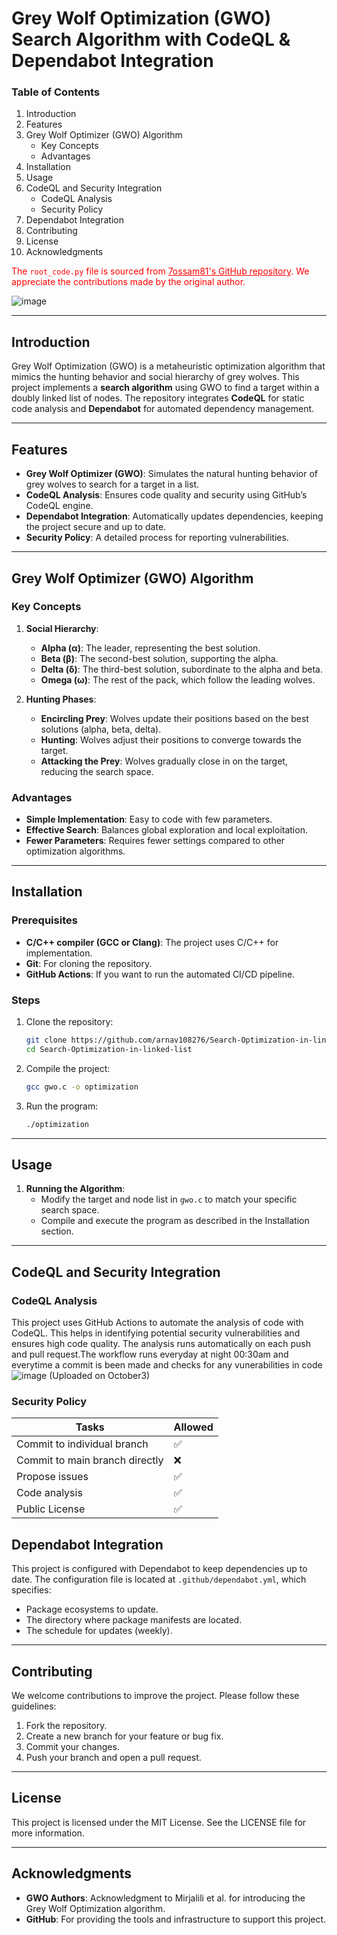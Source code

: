 # Grey Wolf Optimization (GWO) Search Algorithm with CodeQL & Dependabot Integration

### Table of Contents

1. Introduction
2. Features
3. Grey Wolf Optimizer (GWO) Algorithm
    - Key Concepts
    - Advantages
4. Installation
5. Usage
6. CodeQL and Security Integration
    - CodeQL Analysis
    - Security Policy
7. Dependabot Integration
8. Contributing
9. License
10. Acknowledgments

<span style="color:red;">The `root_code.py` file is sourced from <a href="https://github.com/7ossam81/EvoloPy" style="color:red;">7ossam81's GitHub repository</a>. We appreciate the contributions made by the original author.</span>

![image](https://github.com/user-attachments/assets/e8774d7c-e185-4020-a315-be4301e38c2f)


---

## Introduction

Grey Wolf Optimization (GWO) is a metaheuristic optimization algorithm that mimics the hunting behavior and social hierarchy of grey wolves. This project implements a **search algorithm** using GWO to find a target within a doubly linked list of nodes. The repository integrates **CodeQL** for static code analysis and **Dependabot** for automated dependency management.

---

## Features

- **Grey Wolf Optimizer (GWO)**: Simulates the natural hunting behavior of grey wolves to search for a target in a list.
- **CodeQL Analysis**: Ensures code quality and security using GitHub’s CodeQL engine.
- **Dependabot Integration**: Automatically updates dependencies, keeping the project secure and up to date.
- **Security Policy**: A detailed process for reporting vulnerabilities.

---

## Grey Wolf Optimizer (GWO) Algorithm

### Key Concepts

1. **Social Hierarchy**:
   - **Alpha (α)**: The leader, representing the best solution.
   - **Beta (β)**: The second-best solution, supporting the alpha.
   - **Delta (δ)**: The third-best solution, subordinate to the alpha and beta.
   - **Omega (ω)**: The rest of the pack, which follow the leading wolves.

2. **Hunting Phases**:
   - **Encircling Prey**: Wolves update their positions based on the best solutions (alpha, beta, delta).
   - **Hunting**: Wolves adjust their positions to converge towards the target.
   - **Attacking the Prey**: Wolves gradually close in on the target, reducing the search space.

### Advantages

- **Simple Implementation**: Easy to code with few parameters.
- **Effective Search**: Balances global exploration and local exploitation.
- **Fewer Parameters**: Requires fewer settings compared to other optimization algorithms.

---

## Installation

### Prerequisites

- **C/C++ compiler (GCC or Clang)**: The project uses C/C++ for implementation.
- **Git**: For cloning the repository.
- **GitHub Actions**: If you want to run the automated CI/CD pipeline.

### Steps

1. Clone the repository:
    ```bash
    git clone https://github.com/arnav108276/Search-Optimization-in-linked-list.git
    cd Search-Optimization-in-linked-list
    ```

2. Compile the project:
    ```bash
    gcc gwo.c -o optimization
    ```

3. Run the program:
    ```bash
    ./optimization
    ```

---

## Usage

1. **Running the Algorithm**:
    - Modify the target and node list in `gwo.c` to match your specific search space.
    - Compile and execute the program as described in the Installation section.

---

## CodeQL and Security Integration

### CodeQL Analysis

This project uses GitHub Actions to automate the analysis of code with CodeQL. This helps in identifying potential security vulnerabilities and ensures high code quality. The analysis runs automatically on each push and pull request.The workflow runs everyday at night 00:30am and everytime a commit is been made and checks for any vunerabilities in code
![image](https://github.com/user-attachments/assets/8abed6da-38e9-4fc7-b2d2-73b9cbf147c0)
(Uploaded on October3)


### Security Policy

| Tasks                                   | Allowed          |
|-----------------------------------------|------------------|
| Commit to individual branch             | :white_check_mark: |
| Commit to main branch directly          | :x:              |
| Propose issues                          | :white_check_mark: |
| Code analysis                           | :white_check_mark: |
| Public License                          | :white_check_mark: |


## Dependabot Integration

This project is configured with Dependabot to keep dependencies up to date. The configuration file is located at `.github/dependabot.yml`, which specifies:

- Package ecosystems to update.
- The directory where package manifests are located.
- The schedule for updates (weekly).

---

## Contributing

We welcome contributions to improve the project. Please follow these guidelines:

1. Fork the repository.
2. Create a new branch for your feature or bug fix.
3. Commit your changes.
4. Push your branch and open a pull request.

---

## License

This project is licensed under the MIT License. See the LICENSE file for more information.

---

## Acknowledgments

- **GWO Authors**: Acknowledgment to Mirjalili et al. for introducing the Grey Wolf Optimization algorithm.
- **GitHub**: For providing the tools and infrastructure to support this project.

